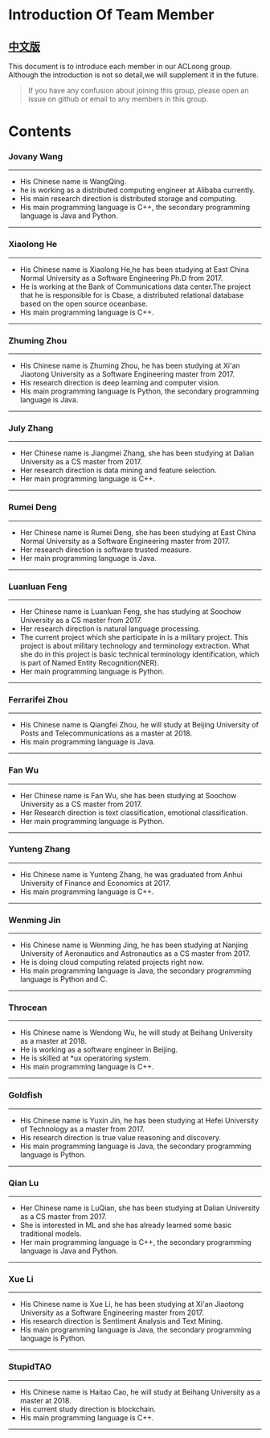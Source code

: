 # Introduction Of Team Member 

## [中文版](About-Us/Introductions_zh.md)

This document is to introduce each member in our ACLoong group. Although the introduction is not so detail,we will supplement it in the future.

> If you have any confusion about joining this group, please open an issue on github or email to any members in this group.

# Contents
### Jovany Wang ###
***
- His Chinese name is WangQing. 
- he is working as a distributed computing engineer at Alibaba currently.
- His main research direction is distributed storage and computing.
- His main programming language is C++, the secondary programming language is Java and Python.
***

### Xiaolong He ###
***
- His Chinese name is Xiaolong He,he has been studying at East China Normal University as a Software Engineering
 Ph.D from 2017.
- He is working at the Bank of Communications data center.The project that he is responsible for is Cbase, a distributed relational database based on the open source oceanbase.
- His main programming language is C++.
***

### Zhuming Zhou ###
***
- His Chinese name is Zhuming Zhou, he has been studying at Xi'an Jiaotong University as a Software Engineering master from 2017.
- His research direction is deep learning and computer vision.
- His main programming language is Python, the secondary programming language is Java.
***

### July Zhang ###
***
- Her Chinese name is Jiangmei Zhang, she has been studying at Dalian University as a CS master from 2017.
- Her research direction is data mining and feature selection.
- Her main programming language is C++.

***

### Rumei Deng ###
***
- Her Chinese name is Rumei Deng, she has been studying at East China Normal University as a Software Engineering master from 2017.
- Her research direction is software trusted measure.
- Her main programming language is Java.
***

### Luanluan Feng ###
***
- Her Chinese name is Luanluan Feng, she has studying at Soochow University as a CS master from 2017.
- Her research direction is natural language processing.
- The current project which she participate in is a military project. This project is about military technology and terminology extraction. What she do in this project is basic technical terminology identification, which is part of Named Entity Recognition(NER).
- Her main programming language is Python.
***

### Ferrarifei Zhou ###
***
- His Chinese name is Qiangfei Zhou, he will study at Beijing University of Posts and Telecommunications as a master at 2018.
- His main programming language is Java.
***

### Fan Wu ###
***
- Her Chinese name is Fan Wu, she has been studying at Soochow University as a CS master from 2017.
- Her Research direction is text classification, emotional classification.
- Her main programming language is Python.
***

### Yunteng Zhang ###
***
- His Chinese name is Yunteng Zhang, he was graduated from Anhui University of Finance and Economics
 at 2017.
- His main programming language is C++.
***

### Wenming Jin ###
***
- His Chinese name is Wenming Jing, he has been studying at Nanjing University of Aeronautics and Astronautics as a CS master from 2017.
- He is doing cloud computing related projects right now.
- His main programming language is Java, the secondary programming language is Python and C.
***

### Throcean ###
***
- His Chinese name is Wendong Wu, he will study at Beihang University as a master at 2018.
- He is working as a software engineer in Beijing.
- He is skilled at *ux operatoring system.
- His main programming language is C++.
***

### Goldfish ###
***
- His Chinese name is Yuxin Jin, he has been studying at Hefei University of Technology as a master from 2017.
- His research direction is true value reasoning and discovery.
- His main programming language is Java, the secondary programming language is Python.
***

### Qian Lu ###
***
- Her Chinese name is LuQian, she has been studying at Dalian University as a CS master from 2017.
- She is interested in ML and she has already learned some basic traditional models.
- Her main programming language is C++, the secondary programming language is Java and Python.
***

### Xue Li ###
***
- His Chinese name is Xue Li, he has been studying at Xi'an Jiaotong University as a Software Engineering master from 2017.
- His research direction is Sentiment Analysis and Text Mining.
- His main programming language is Java, the secondary programming language is Python.
***

### StupidTAO ###
***
- His Chinese name is Haitao Cao, he will study at Beihang University as a master at 2018.
- His current study direction is blockchain.
- His main programming language is C++.
***